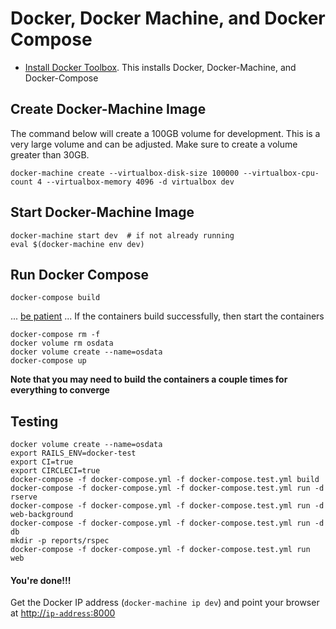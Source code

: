 # Docker, Docker Machine, and Docker Compose

* [Install Docker Toolbox](https://www.docker.com/products/docker-toolbox). This installs Docker, Docker-Machine, and Docker-Compose

## Create Docker-Machine Image
The command below will create a 100GB volume for development. This is a very large volume and can be adjusted. Make sure to create a volume greater than 30GB.

```
docker-machine create --virtualbox-disk-size 100000 --virtualbox-cpu-count 4 --virtualbox-memory 4096 -d virtualbox dev
```

## Start Docker-Machine Image
```
docker-machine start dev  # if not already running
eval $(docker-machine env dev)
```

## Run Docker Compose 
```
docker-compose build
```
... [be patient](https://www.youtube.com/watch?v=f4hkPn0Un_Q) ... If the containers build successfully, then start the containers

``` 
docker-compose rm -f
docker volume rm osdata
docker volume create --name=osdata
docker-compose up
```

**Note that you may need to build the containers a couple times for everything to converge**

## Testing

```
docker volume create --name=osdata
export RAILS_ENV=docker-test
export CI=true
export CIRCLECI=true
docker-compose -f docker-compose.yml -f docker-compose.test.yml build
docker-compose -f docker-compose.yml -f docker-compose.test.yml run -d rserve
docker-compose -f docker-compose.yml -f docker-compose.test.yml run -d web-background
docker-compose -f docker-compose.yml -f docker-compose.test.yml run -d db
mkdir -p reports/rspec
docker-compose -f docker-compose.yml -f docker-compose.test.yml run web
```

#### You're done!!! ####
Get the Docker IP address (`docker-machine ip dev`) and point your browser at [http://`ip-address`:8000](http://`ip-address`:8000)
